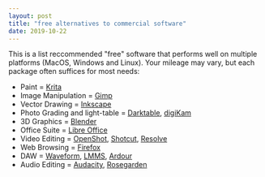 ```yaml
---
layout: post
title: "free alternatives to commercial software"
date: 2019-10-22
---
```


This is a list reccommended "free" software that performs well on multiple platforms (MacOS, Windows and Linux). Your mileage may vary, but each package often suffices for most needs:

- Paint = [Krita](https://krita.org/ "Krita - Digital Painting")
- Image Manipulation = [Gimp](https://gimp.org/) 
- Vector Drawing = [Inkscape](https://inkscape.org) 
- Photo Grading and light-table = [Darktable](https://www.darktable.org/), [digiKam](https://www.digikam.org/) 
- 3D Graphics = [Blender](https://www.blender.org/) 
- Office Suite = [Libre Office](https://www.libreoffice.org/) 
- Video Editing = [OpenShot](https://www.openshot.org/), [Shotcut](https://www.shotcut.org/), [Resolve](https://www.blackmagicdesign.com/products/davinciresolve/)
- Web Browsing = [Firefox](https://www.mozilla.org/en-US/firefox/new/) 
- DAW = [Waveform](https://www.tracktion.com/products/waveform-free), [LMMS](https://lmms.io/), [Ardour](https://ardour.org/)
- Audio Editing = [Audacity](https://www.audacityteam.org/), [Rosegarden](https://www.rosegardenmusic.com/)
